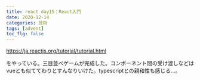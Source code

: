 ```yaml
---
title: react day15：React入門
date: 2020-12-14
categories: 技術
tags: [advent]
toc_flg: false
---
```


https://ja.reactjs.org/tutorial/tutorial.html

をやっている。三目並べゲームが完成した。コンポーネント間の受け渡しなどはvueとも似ててわりとすんなりいけた。typescriptとの親和性も感じる...。